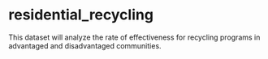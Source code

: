# residential_recycling
This dataset will analyze the rate of effectiveness for recycling programs in advantaged and disadvantaged communities. 

